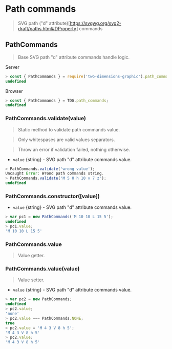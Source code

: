 # Path commands

> SVG path ("d" attribute)[https://svgwg.org/svg2-draft/paths.html#DProperty] commands



## PathCommands

> Base SVG path "d" attribute commands handle logic.

Server
```javascript
> const { PathCommands } = require('two-dimensions-graphic').path_commands;
undefined
```

Browser
```javascript
> const { PathCommands } = TDG.path_commands;
undefined
```


### PathCommands.validate(value)
> Static method to validate path commands value.

> Only whitespases are valid values separators.

> Throw an error if validation failed, nothing otherwise.

- `value` {string} - SVG path "d" attribute commands value.

```javascript
> PathCommands.validate('wrong value');
Uncaught Error: Wrond path commands string.
> PathCommands.validate('M 5 0 h 10 v 7 z');
undefined
```


### PathCommands.constructor([value])
- `value` {string} - SVG path "d" attribute commands value.

```javascript
> var pc1 = new PathCommands('M 10 10 L 15 5');
undefined
> pc1.value;
'M 10 10 L 15 5'
```


### PathCommands.value
> Value getter.


### PathCommands.value(value)
> Value setter.

- `value` {string} - SVG path "d" attribute commands value.

```javascript
> var pc2 = new PathCommands;
undefined
> pc2.value;
'none'
> pc2.value === PathCommands.NONE;
true
> pc2.value = 'M 4 3 V 8 h 5';
'M 4 3 V 8 h 5'
> pc2.value;
'M 4 3 V 8 h 5'
```
